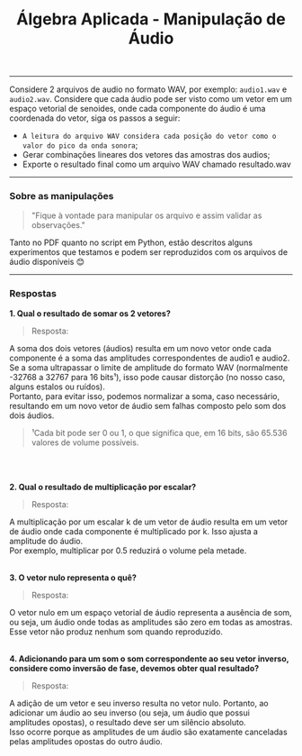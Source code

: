 <center><h1></h1></center>

<center><h1>Álgebra Aplicada - Manipulação de Áudio</h1></center>
<br>

---

Considere 2 arquivos de audio no formato WAV, por exemplo: `audio1.wav` e `audio2.wav`. Considere que cada áudio pode ser visto como um vetor em um espaço vetorial de senoides, onde cada componente do áudio é uma coordenada do vetor, siga os passos a seguir:

*   `A leitura do arquivo WAV considera cada posição do vetor como o valor do pico da onda sonora`;
*   Gerar combinações lineares dos vetores das amostras dos audios;
*   Exporte o resultado final como um arquivo WAV chamado resultado.wav

---

### Sobre as manipulações

> "Fique à vontade para manipular os arquivo e assim validar as observações."

Tanto no PDF quanto no script em Python, estão descritos alguns experimentos que testamos e podem ser reproduzidos com os arquivos de áudio disponíveis 😊

---

### Respostas

**1.   Qual o resultado de somar os 2 vetores?**
<br>
> Resposta: <br>

A soma dos dois vetores (áudios) resulta em um novo vetor onde cada componente é a soma das amplitudes correspondentes de audio1 e audio2. <br>
Se a soma ultrapassar o limite de amplitude do formato WAV (normalmente -32768 a 32767 para 16 bits¹), isso pode causar distorção (no nosso caso, alguns estalos ou ruídos).<br>
Portanto, para evitar isso, podemos normalizar a soma, caso necessário, resultando em um novo vetor de áudio sem falhas composto pelo som dos dois áudios.

> ¹Cada bit pode ser 0 ou 1, o que significa que, em 16 bits, são 65.536 valores de volume possíveis.

<br>
<br>

**2.   Qual o resultado de multiplicação por escalar?** 
<br>
> Resposta: <br>

A multiplicação por um escalar k de um vetor de áudio resulta em um vetor de áudio onde cada componente é multiplicado por k. Isso ajusta a amplitude do áudio. <br>
Por exemplo, multiplicar por 0.5 reduzirá o volume pela metade.
<br>
<br>

**3.   O vetor nulo representa o quê?** 
<br>
> Resposta: <br>

O vetor nulo em um espaço vetorial de áudio representa a ausência de som, ou seja, um áudio onde todas as amplitudes são zero em todas as amostras. Esse vetor não produz nenhum som quando reproduzido.
<br>
<br>

**4.   Adicionando para um som o som correspondente ao seu vetor inverso, considere como inversão de fase, devemos obter qual resultado?**
<br>
> Resposta: <br>

A adição de um vetor e seu inverso resulta no vetor nulo. Portanto, ao adicionar um áudio ao seu inverso (ou seja, um áudio que possui amplitudes opostas), o resultado deve ser um silêncio absoluto. <br>
Isso ocorre porque as amplitudes de um áudio são exatamente canceladas pelas amplitudes opostas do outro áudio.

